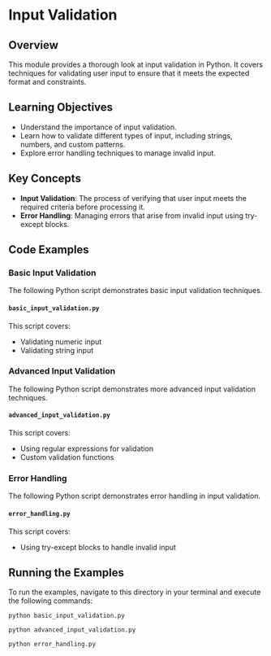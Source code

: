 # Input Validation

## Overview

This module provides a thorough look at input validation in Python. It covers techniques for validating user input to ensure that it meets the expected format and constraints.

## Learning Objectives

-   Understand the importance of input validation.
-   Learn how to validate different types of input, including strings, numbers, and custom patterns.
-   Explore error handling techniques to manage invalid input.

## Key Concepts

-   **Input Validation**: The process of verifying that user input meets the required criteria before processing it.
-   **Error Handling**: Managing errors that arise from invalid input using try-except blocks.

## Code Examples

### Basic Input Validation

The following Python script demonstrates basic input validation techniques.

#### `basic_input_validation.py`

This script covers:

-   Validating numeric input
-   Validating string input

### Advanced Input Validation

The following Python script demonstrates more advanced input validation techniques.

#### `advanced_input_validation.py`

This script covers:

-   Using regular expressions for validation
-   Custom validation functions

### Error Handling

The following Python script demonstrates error handling in input validation.

#### `error_handling.py`

This script covers:

-   Using try-except blocks to handle invalid input

## Running the Examples

To run the examples, navigate to this directory in your terminal and execute the following commands:

```
python basic_input_validation.py
```

```
python advanced_input_validation.py
```

```
python error_handling.py
```
